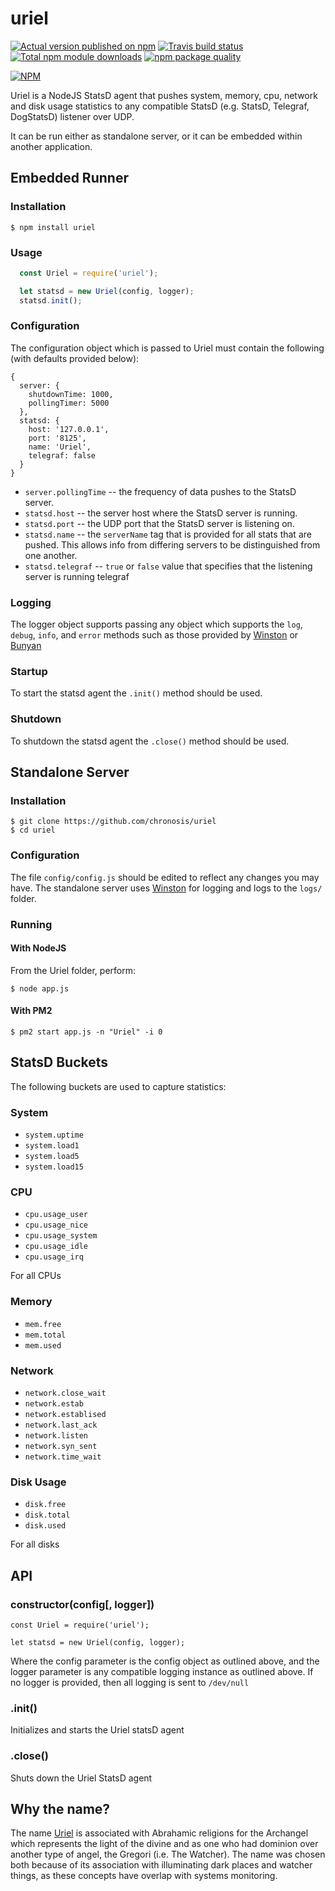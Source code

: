 # uriel

[![Actual version published on npm](http://img.shields.io/npm/v/uriel.svg)](https://www.npmjs.org/package/uriel)
[![Travis build status](https://travis-ci.org/chronosis/uriel.svg)](https://www.npmjs.org/package/uriel)
[![Total npm module downloads](http://img.shields.io/npm/dt/uriel.svg)](https://www.npmjs.org/package/uriel)
[![npm package quality](http://npm.packagequality.com/shield/uriel.svg)](https://www.npmjs.org/package/uriel)

[![NPM](https://nodei.co/npm/uriel.png?downloads=true)](https://nodei.co/npm/uriel/)

Uriel is a NodeJS StatsD agent that pushes system, memory, cpu, network and disk usage statistics to any compatible StatsD (e.g. StatsD, Telegraf, DogStatsD) listener over UDP.

It can be run either as standalone server, or it can be embedded within another application.

## Embedded Runner

### Installation

```
$ npm install uriel
```

### Usage
```js
  const Uriel = require('uriel');

  let statsd = new Uriel(config, logger);
  statsd.init();
```

### Configuration
The configuration object which is passed to Uriel must contain the following (with defaults provided below):
```
{
  server: {
    shutdownTime: 1000,
    pollingTimer: 5000
  },
  statsd: {
    host: '127.0.0.1',
    port: '8125',
    name: 'Uriel',
    telegraf: false
  }
}
```

 * `server.pollingTime` -- the frequency of data pushes to the StatsD server.
 * `statsd.host` -- the server host where the StatsD server is running.
 * `statsd.port` -- the UDP port that the StatsD server is listening on.
 * `statsd.name` -- the `serverName` tag that is provided for all stats that are pushed. This allows info from differing servers to be distinguished from one another.
 * `statsd.telegraf` -- `true` or `false` value that specifies that the listening server is running telegraf

### Logging
The logger object supports passing any object which supports the `log`, `debug`, `info`, and `error` methods such as those provided by [Winston](https://www.npmjs.com/package/winston) or [Bunyan](https://www.npmjs.com/package/bunyan)

### Startup
To start the statsd agent the `.init()` method should be used.

### Shutdown
To shutdown the statsd agent the `.close()` method should be used.

## Standalone Server

### Installation
```
$ git clone https://github.com/chronosis/uriel
$ cd uriel
```

### Configuration
The file `config/config.js` should be edited to reflect any changes you may have. The standalone server uses [Winston](https://www.npmjs.com/package/winston) for logging and logs to the `logs/` folder.

### Running
#### With NodeJS
From the Uriel folder, perform:
```
$ node app.js
```

#### With PM2
```
$ pm2 start app.js -n "Uriel" -i 0
```

## StatsD Buckets
The following buckets are used to capture statistics:

### System
 * `system.uptime`
 * `system.load1`
 * `system.load5`
 * `system.load15`

### CPU
 * `cpu.usage_user`
 * `cpu.usage_nice`
 * `cpu.usage_system`
 * `cpu.usage_idle`
 * `cpu.usage_irq`

For all CPUs

### Memory
 * `mem.free`
 * `mem.total`
 * `mem.used`

### Network
 * `network.close_wait`
 * `network.estab`
 * `network.establised`
 * `network.last_ack`
 * `network.listen`
 * `network.syn_sent`
 * `network.time_wait`

### Disk Usage
 * `disk.free`
 * `disk.total`
 * `disk.used`

For all disks

## API

### constructor(config[, logger])
```
const Uriel = require('uriel');

let statsd = new Uriel(config, logger);
```

Where the config parameter is the config object as outlined above, and the logger parameter is any compatible logging instance as outlined above. If no logger is provided, then all logging is sent to `/dev/null`

### .init()
Initializes and starts the Uriel statsD agent

### .close()
Shuts down the Uriel StatsD agent

## Why the name?
The name [Uriel](https://en.wikipedia.org/wiki/Uriel) is associated with Abrahamic religions for the Archangel which represents the light of the divine and as one who had dominion over another type of angel, the Gregori (i.e. The Watcher). The name was chosen both because of its association with illuminating dark places and watcher things, as these concepts have overlap with systems monitoring.
